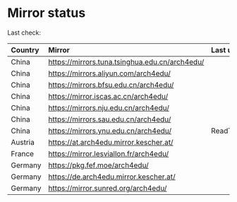 <script src="./time.js"></script>
# Mirror status
Last check: <script type="text/javascript">localize(1681024508.0653815);</script>

|Country|Mirror|Last update|
|:------|:-----|:----------|
|China|https://mirrors.tuna.tsinghua.edu.cn/arch4edu/|<script type="text/javascript">localize(1680978666);</script>|
|China|https://mirrors.aliyun.com/arch4edu/|<script type="text/javascript">localize(1680892162);</script>|
|China|https://mirrors.bfsu.edu.cn/arch4edu/|<script type="text/javascript">localize(1680978666);</script>|
|China|https://mirror.iscas.ac.cn/arch4edu/|<script type="text/javascript">localize(1680978666);</script>|
|China|https://mirrors.nju.edu.cn/arch4edu/|<script type="text/javascript">localize(1680892162);</script>|
|China|https://mirrors.sau.edu.cn/arch4edu/|<script type="text/javascript">localize(1673850842);</script>|
|China|https://mirrors.ynu.edu.cn/arch4edu/|ReadTimeout|
|Austria|https://at.arch4edu.mirror.kescher.at/|<script type="text/javascript">localize(1680978666);</script>|
|France|https://mirror.lesviallon.fr/arch4edu/|<script type="text/javascript">localize(1680978666);</script>|
|Germany|https://pkg.fef.moe/arch4edu/|<script type="text/javascript">localize(1680978666);</script>|
|Germany|https://de.arch4edu.mirror.kescher.at/|<script type="text/javascript">localize(1680978666);</script>|
|Germany|https://mirror.sunred.org/arch4edu/|<script type="text/javascript">localize(1680978666);</script>|

<script src="./tablefilter/tablefilter.js"></script>
<script src="./table.js"></script>